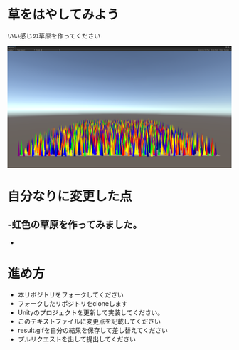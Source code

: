 # 草をはやしてみよう
いい感じの草原を作ってください

![結果画像](result.png)

# 自分なりに変更した点
-虹色の草原を作ってみました。
-
-

# 進め方

- 本リポジトリをフォークしてください
- フォークしたリポジトリをcloneします
- Unityのプロジェクトを更新して実装してください。
- このテキストファイルに変更点を記載してください
- result.gifを自分の結果を保存して差し替えてください
- プルリクエストを出して提出してください
